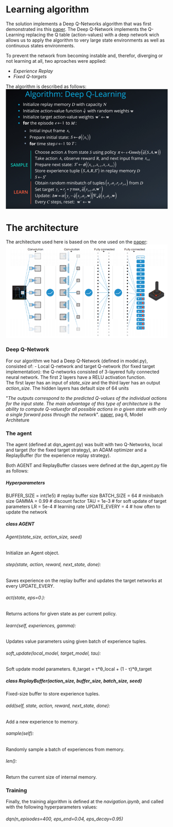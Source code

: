 # Learning algorithm  
The solution implements a Deep Q-Networks algorithm that was first demonstrated ins this [paper](https://storage.googleapis.com/deepmind-media/dqn/DQNNaturePaper.pdf).
The Deep Q-Network implements the Q-Learning replacing the Q table (action-values) with a deep network wich allows us to apply the algorithm to very large state environments as well as continuous states environments.
  
  To prevent the network from becoming instable and, therefor, diverging or not learning at all, two aproaches were applied:
  - *Experience Replay*
  - *Fixed Q-targets*
  
  The algorithm is described as follows:
  ![Algorithm](/images/algorithm.PNG)
  
  
 # The architecture
  The architecture used here is based on the one used on the [paper](https://storage.googleapis.com/deepmind-media/dqn/DQNNaturePaper.pdf):
  ![Architecture](/images/architecturePNG.PNG)
  
 ### Deep Q-Network  
 For our algorithm we had a Deep Q-Network (defined in model.py), consisted of:
    - Local Q-network and target Q-network (for fixed target implementation): the Q-networks consisted of 3-layered fully connected neural network. The first 2 layers have a RELU activation function.   
    The first layer has an input of _state_size_ and the third layer has an output _action_size_. The hidden layers has default size of 64 units 
  
"_The outputs correspond to the predicted Q-values of the individual actions for the input state. The main advantage of this type of architecture is the ability to compute Q-valuesfor all possible actions in a given state with only a single forward pass through the network_". [paper](https://storage.googleapis.com/deepmind-media/dqn/DQNNaturePaper.pdf), pag 6, Model Architeture

  ### The agent   
  The agent (defined at dqn_agent.py) was built with two Q-Networks, local and target (for the fixed target strategy), an ADAM optimizer and a ReplayBuffer (for the experience replay strategy).
     
  Both AGENT and ReplayBuffer classes were defined at the dqn_agent.py file as follows:   
  ##### *Hyperparameters*
  BUFFER_SIZE = int(1e5)  # replay buffer size
  BATCH_SIZE = 64         # minibatch size
  GAMMA = 0.99            # discount factor
  TAU = 1e-3              # for soft update of target parameters
  LR = 5e-4               # learning rate 
  UPDATE_EVERY = 4        # how often to update the network
    
  ##### class AGENT   
  ###### *Agent(state_size, action_size, seed)*  
  Initialize an Agent object.  

  ###### *step*(state, action, reward, next_state, done):
  Saves experience on the replay buffer and updates the target networks at every UPDATE_EVERY.
      
  ###### *act*(state, eps=0.):
  Returns actions for given state as per current policy.
  
  ###### *learn*(self, experiences, gamma):
  Updates value parameters using given batch of experience tuples.
  
  ###### *soft_update*(local_model, target_model, tau):
  Soft update model parameters.
        θ_target = τ*θ_local + (1 - τ)*θ_target  
        
          
  ##### *class ReplayBuffer*(action_size, buffer_size, batch_size, seed)  
  Fixed-size buffer to store experience tuples.  
      
  ###### *add*(self, state, action, reward, next_state, done):  
  Add a new experience to memory.  
      
  ###### *sample*(self):  
  Randomly sample a batch of experiences from memory.  
    
  ###### *len*():  
  Return the current size of internal memory.
    
      
   ### Training
   Finally, the training algorithm is defined at the *navigation.ipynb*, and called with the following hyperparameters values:  
   ###### *dqn*(n_episodes=400, eps_end=0.04, eps_decay=0.95)
